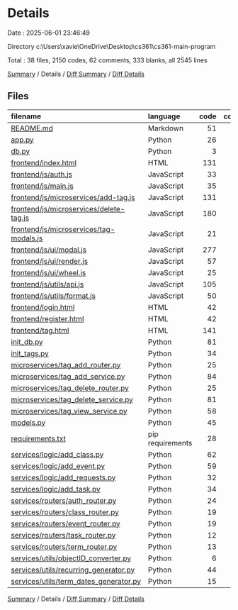 # Details

Date : 2025-06-01 23:46:49

Directory c:\\Users\\xavie\\OneDrive\\Desktop\\cs361\\cs361-main-program

Total : 38 files,  2150 codes, 62 comments, 333 blanks, all 2545 lines

[Summary](results.md) / Details / [Diff Summary](diff.md) / [Diff Details](diff-details.md)

## Files
| filename | language | code | comment | blank | total |
| :--- | :--- | ---: | ---: | ---: | ---: |
| [README.md](/README.md) | Markdown | 51 | 0 | 16 | 67 |
| [app.py](/app.py) | Python | 26 | 4 | 8 | 38 |
| [db.py](/db.py) | Python | 3 | 2 | 2 | 7 |
| [frontend/index.html](/frontend/index.html) | HTML | 131 | 10 | 9 | 150 |
| [frontend/js/auth.js](/frontend/js/auth.js) | JavaScript | 33 | 0 | 7 | 40 |
| [frontend/js/main.js](/frontend/js/main.js) | JavaScript | 35 | 6 | 10 | 51 |
| [frontend/js/microservices/add-tag.js](/frontend/js/microservices/add-tag.js) | JavaScript | 131 | 1 | 14 | 146 |
| [frontend/js/microservices/delete-tag.js](/frontend/js/microservices/delete-tag.js) | JavaScript | 180 | 0 | 21 | 201 |
| [frontend/js/microservices/tag-modals.js](/frontend/js/microservices/tag-modals.js) | JavaScript | 21 | 0 | 6 | 27 |
| [frontend/js/ui/modal.js](/frontend/js/ui/modal.js) | JavaScript | 277 | 0 | 12 | 289 |
| [frontend/js/ui/render.js](/frontend/js/ui/render.js) | JavaScript | 57 | 1 | 11 | 69 |
| [frontend/js/ui/wheel.js](/frontend/js/ui/wheel.js) | JavaScript | 25 | 0 | 8 | 33 |
| [frontend/js/utils/api.js](/frontend/js/utils/api.js) | JavaScript | 105 | 5 | 8 | 118 |
| [frontend/js/utils/format.js](/frontend/js/utils/format.js) | JavaScript | 50 | 0 | 7 | 57 |
| [frontend/login.html](/frontend/login.html) | HTML | 42 | 0 | 1 | 43 |
| [frontend/register.html](/frontend/register.html) | HTML | 42 | 0 | 1 | 43 |
| [frontend/tag.html](/frontend/tag.html) | HTML | 141 | 9 | 7 | 157 |
| [init\_db.py](/init_db.py) | Python | 81 | 2 | 5 | 88 |
| [init\_tags.py](/init_tags.py) | Python | 34 | 5 | 7 | 46 |
| [microservices/tag\_add\_router.py](/microservices/tag_add_router.py) | Python | 25 | 1 | 7 | 33 |
| [microservices/tag\_add\_service.py](/microservices/tag_add_service.py) | Python | 84 | 8 | 24 | 116 |
| [microservices/tag\_delete\_router.py](/microservices/tag_delete_router.py) | Python | 25 | 1 | 7 | 33 |
| [microservices/tag\_delete\_service.py](/microservices/tag_delete_service.py) | Python | 81 | 3 | 23 | 107 |
| [microservices/tag\_view\_service.py](/microservices/tag_view_service.py) | Python | 58 | 2 | 22 | 82 |
| [models.py](/models.py) | Python | 45 | 2 | 7 | 54 |
| [requirements.txt](/requirements.txt) | pip requirements | 28 | 0 | 1 | 29 |
| [services/logic/add\_class.py](/services/logic/add_class.py) | Python | 62 | 0 | 17 | 79 |
| [services/logic/add\_event.py](/services/logic/add_event.py) | Python | 59 | 0 | 13 | 72 |
| [services/logic/add\_requests.py](/services/logic/add_requests.py) | Python | 32 | 0 | 5 | 37 |
| [services/logic/add\_task.py](/services/logic/add_task.py) | Python | 34 | 0 | 9 | 43 |
| [services/routers/auth\_router.py](/services/routers/auth_router.py) | Python | 24 | 0 | 8 | 32 |
| [services/routers/class\_router.py](/services/routers/class_router.py) | Python | 19 | 0 | 5 | 24 |
| [services/routers/event\_router.py](/services/routers/event_router.py) | Python | 19 | 0 | 5 | 24 |
| [services/routers/task\_router.py](/services/routers/task_router.py) | Python | 12 | 0 | 3 | 15 |
| [services/routers/term\_router.py](/services/routers/term_router.py) | Python | 13 | 0 | 3 | 16 |
| [services/utils/objectID\_converter.py](/services/utils/objectID_converter.py) | Python | 6 | 0 | 1 | 7 |
| [services/utils/recurring\_generator.py](/services/utils/recurring_generator.py) | Python | 44 | 0 | 8 | 52 |
| [services/utils/term\_dates\_generator.py](/services/utils/term_dates_generator.py) | Python | 15 | 0 | 5 | 20 |

[Summary](results.md) / Details / [Diff Summary](diff.md) / [Diff Details](diff-details.md)